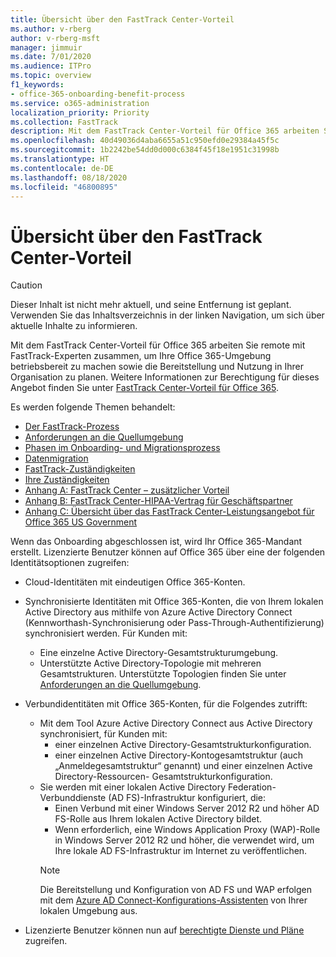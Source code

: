 ```yaml
---
title: Übersicht über den FastTrack Center-Vorteil
ms.author: v-rberg
author: v-rberg-msft
manager: jimmuir
ms.date: 7/01/2020
ms.audience: ITPro
ms.topic: overview
f1_keywords:
- office-365-onboarding-benefit-process
ms.service: o365-administration
localization_priority: Priority
ms.collection: FastTrack
description: Mit dem FastTrack Center-Vorteil für Office 365 arbeiten Sie remote mit FastTrack-Experten zusammen, um Ihre Office 365-Umgebung betriebsbereit zu machen sowie die Bereitstellung und Nutzung in Ihrer Organisation zu planen. Weitere Informationen zur Berechtigung für dieses Angebot finden Sie unter „FastTrack Center-Vorteil für Office 365“.
ms.openlocfilehash: 40d49036d4aba6655a51c950efd0e29384a45f5c
ms.sourcegitcommit: 1b2242be54dd0d000c6384f45f18e1951c31998b
ms.translationtype: HT
ms.contentlocale: de-DE
ms.lasthandoff: 08/18/2020
ms.locfileid: "46800895"
---
```

# <a name="fasttrack-center-benefit-overview"></a>Übersicht über den FastTrack Center-Vorteil

> [!CAUTION]
> Dieser Inhalt ist nicht mehr aktuell, und seine Entfernung ist geplant. Verwenden Sie das Inhaltsverzeichnis in der linken Navigation, um sich über aktuelle Inhalte zu informieren.

Mit dem FastTrack Center-Vorteil für Office 365 arbeiten Sie remote mit FastTrack-Experten zusammen, um Ihre Office 365-Umgebung betriebsbereit zu machen sowie die Bereitstellung und Nutzung in Ihrer Organisation zu planen. Weitere Informationen zur Berechtigung für dieses Angebot finden Sie unter [FastTrack Center-Vorteil für Office 365](O365-fasttrack-benefit-for-office-365.md).
  
Es werden folgende Themen behandelt:
- [Der FastTrack-Prozess](O365-fasttrack-process.md) 
- [Anforderungen an die Quellumgebung](O365-source-environment-expectations.md)
- [Phasen im Onboarding- und Migrationsprozess](O365-onboarding-and-migration.md)
- [Datenmigration](O365-data-migration.md)
- [FastTrack-Zuständigkeiten](O365-fasttrack-responsibilities.md)
- [Ihre Zuständigkeiten](O365-your-responsibilities.md) 
- [Anhang A: FastTrack Center – zusätzlicher Vorteil](O365-fasttrack-additional-benefits.md)
- [Anhang B: FastTrack Center-HIPAA-Vertrag für Geschäftspartner](O365-hipaa-business-associate-agreement.md)
- [Anhang C: Übersicht über das FastTrack Center-Leistungsangebot für Office 365 US Government](US-Gov-appendix-overview.md)
    
Wenn das Onboarding abgeschlossen ist, wird Ihr Office 365-Mandant erstellt. Lizenzierte Benutzer können auf Office 365 über eine der folgenden Identitätsoptionen zugreifen:
- Cloud-Identitäten mit eindeutigen Office 365-Konten.
- Synchronisierte Identitäten mit Office 365-Konten, die von Ihrem lokalen Active Directory aus mithilfe von Azure Active Directory Connect (Kennworthash-Synchronisierung oder Pass-Through-Authentifizierung) synchronisiert werden. Für Kunden mit:
  - Eine einzelne Active Directory-Gesamtstrukturumgebung.
  - Unterstützte Active Directory-Topologie mit mehreren Gesamtstrukturen. Unterstützte Topologien finden Sie unter [Anforderungen an die Quellumgebung](O365-source-environment-expectations.md).
- Verbundidentitäten mit Office 365-Konten, für die Folgendes zutrifft:
  - Mit dem Tool Azure Active Directory Connect aus Active Directory synchronisiert, für Kunden mit:
      - einer einzelnen Active Directory-Gesamtstrukturkonfiguration.
      - einer einzelnen Active Directory-Kontogesamtstruktur (auch „Anmeldegesamtstruktur“ genannt) und einer einzelnen Active Directory-Ressourcen- Gesamtstrukturkonfiguration.
  - Sie werden mit einer lokalen Active Directory Federation-Verbunddienste (AD FS)-Infrastruktur konfiguriert, die:
      - Einen Verbund mit einer Windows Server 2012 R2 und höher AD FS-Rolle aus Ihrem lokalen Active Directory bildet.
      - Wenn erforderlich, eine Windows Application Proxy (WAP)-Rolle in Windows Server 2012 R2 und höher, die verwendet wird, um Ihre lokale AD FS-Infrastruktur im Internet zu veröffentlichen.
    > [!NOTE]
    > Die Bereitstellung und Konfiguration von AD FS und WAP erfolgen mit dem [Azure AD Connect-Konfigurations-Assistenten](https://go.microsoft.com/fwlink/?linkid=844794) von Ihrer lokalen Umgebung aus. 
  
- Lizenzierte Benutzer können nun auf [berechtigte Dienste und Pläne](M365-eligible-services-and-plans.md) zugreifen.

